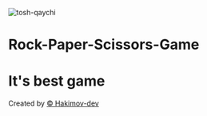 ![tosh-qaychi](https://user-images.githubusercontent.com/83240328/132288280-b505b311-88c4-4898-b97f-51efa3c644b4.png)
# Rock-Paper-Scissors-Game
# It's best game

Created by <a href="https://github.com/hakimov-dev/"> &copy; Hakimov-dev</a>
